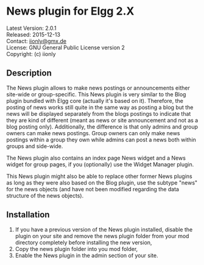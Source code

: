 News plugin for Elgg 2.X
========================

Latest Version: 2.0.1  
Released: 2015-12-13  
Contact: iionly@gmx.de  
License: GNU General Public License version 2  
Copyright: (c) iionly


Description
-----------

The News plugin allows to make news postings or announcements either site-wide or group-specific. This News plugin is very similar to the Blog plugin bundled with Elgg core (actually it's based on it). Therefore, the posting of news works still quite in the same way as posting a blog but the news will be displayed separately from the blogs postings to indicate that they are kind of different (meant as news or site announcement and not as a blog posting only). Additionally, the difference is that only admins and group owners can make news postings. Group owners can only make news postings within a group they own while admins can post a news both within groups and side-wide.

The News plugin also contains an index page News widget and a News widget for group pages, if you (optionally) use the Widget Manager plugin.

This News plugin might also be able to replace other former News plugins as long as they were also based on the Blog plugin, use the subtype "news" for the news objects (and have not been modified regarding the data structure of the news objects).


Installation
------------

1. If you have a previous version of the News plugin installed, disable the plugin on your site and remove the news plugin folder from your mod directory completely before installing the new version,
2. Copy the news plugin folder into you mod folder,
3. Enable the News plugin in the admin section of your site.
